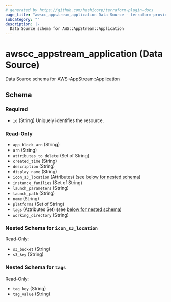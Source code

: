 ```yaml
---
# generated by https://github.com/hashicorp/terraform-plugin-docs
page_title: "awscc_appstream_application Data Source - terraform-provider-awscc"
subcategory: ""
description: |-
  Data Source schema for AWS::AppStream::Application
---
```


# awscc_appstream_application (Data Source)

Data Source schema for AWS::AppStream::Application



<!-- schema generated by tfplugindocs -->
## Schema

### Required

- `id` (String) Uniquely identifies the resource.

### Read-Only

- `app_block_arn` (String)
- `arn` (String)
- `attributes_to_delete` (Set of String)
- `created_time` (String)
- `description` (String)
- `display_name` (String)
- `icon_s3_location` (Attributes) (see [below for nested schema](#nestedatt--icon_s3_location))
- `instance_families` (Set of String)
- `launch_parameters` (String)
- `launch_path` (String)
- `name` (String)
- `platforms` (Set of String)
- `tags` (Attributes Set) (see [below for nested schema](#nestedatt--tags))
- `working_directory` (String)

<a id="nestedatt--icon_s3_location"></a>
### Nested Schema for `icon_s3_location`

Read-Only:

- `s3_bucket` (String)
- `s3_key` (String)


<a id="nestedatt--tags"></a>
### Nested Schema for `tags`

Read-Only:

- `tag_key` (String)
- `tag_value` (String)


